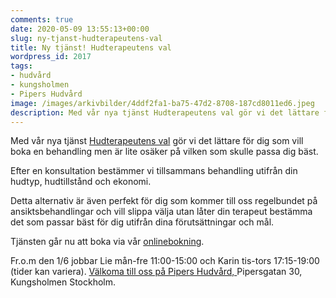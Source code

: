 ```yaml
---
comments: true
date: 2020-05-09 13:55:13+00:00
slug: ny-tjanst-hudterapeutens-val
title: Ny tjänst! Hudterapeutens val
wordpress_id: 2017
tags:
- hudvård
- kungsholmen
- Pipers Hudvård
image: /images/arkivbilder/4ddf2fa1-ba75-47d2-8708-187cd8011ed6.jpeg
description: Med vår nya tjänst Hudterapeutens val gör vi det lättare för dig som vill boka en behandling men är lite osäker på vilken som skulle passa dig bäst.
---
```


Med vår nya tjänst [Hudterapeutens val](http://pipershudvard.com/hudterapeutens-val/) gör vi det lättare för dig som vill boka en behandling men är lite osäker på vilken som skulle passa dig bäst.

Efter en konsultation bestämmer vi tillsammans behandling utifrån din hudtyp, hudtillstånd och ekonomi.

Detta alternativ är även perfekt för dig som kommer till oss regelbundet på ansiktsbehandlingar och vill slippa välja utan låter din terapeut bestämma det som passar bäst för dig utifrån dina förutsättningar och mål.

Tjänsten går nu att boka via vår [onlinebokning](https://boka.itsperfect.se/31782333/Kund/Loggain?ReturnUrl=%2F31782333).

Fr.o.m den 1/6 jobbar Lie mån-fre 11:00-15:00 och Karin tis-tors 17:15-19:00 (tider kan variera). [Välkoma till oss på Pipers Hudvård, ](http://pipershudvard.com/valkommen-till-pipers-hudvard/)Pipersgatan 30, Kungsholmen Stockholm.


